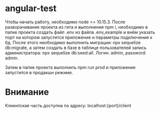 # angular-test
Чтобы начать работу, необходимо node >= 10.15.3.
После разворачивание проекта из гита и выполнения npm i, необходимо в папке проекта создать файл .env из файла .env_example и внём указать порт на котором запустится приложение и параметры подключения к бд. После этого необходимо выполнить миграции: 
npx sequelize db:migrate, а затем создать в базе в таблице пользователей запись администратора: npx sequelize db:seed:all.
Логин: admin, password: admin.

Затем в папке проекта выполнить npm run prod и приложение запустится в продакшн режиме.

# Внимание
Клиентская часть доступна по адресу: localhost:{port}/client
